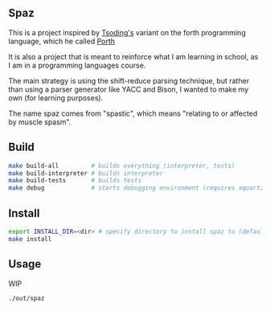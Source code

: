 Spaz
---
This is a project inspired by [Tsoding's](https://www.youtube.com/@TsodingDaily) variant on the forth programming language, which he called [Porth](https://gitlab.com/tsoding/porth)

It is also a project that is meant to reinforce what I am learning in school, as I am in a programming languages course.

The main strategy is using the shift-reduce parsing technique, but rather than using a parser generator like YACC and Bison, I wanted to make my own (for learning purposes).

The name spaz comes from "spastic", which means "relating to or affected by muscle spasm".


Build
---
```sh
make build-all         # builds everything (interpreter, tests)
make build-interpreter # builds interpreter
make build-tests       # builds tests
make debug             # starts debugging environment (requires xquartz setup, and the docker container setup)
```

Install
---
```sh
export INSTALL_DIR=<dir> # specify directory to install spaz to (default=/usr/local/bin)
make install
```

Usage
---
WIP
```sh
./out/spaz
```
